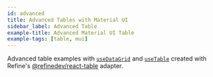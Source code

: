 ```yaml
---
id: advanced
title: Advanced Tables with Material UI
sidebar_label: Advanced Table
example-title: Advanced Material UI Table
example-tags: [table, mui]
---
```


Advanced table examples with [`useDataGrid`](/docs/ui-integrations/material-ui/hooks/use-data-grid) and [`useTable`](https://react-table.tanstack.com/) created with Refine's [@refinedev/react-table](https://github.com/refinedev/refine/tree/main/packages/react-table) adapter.

<CodeSandboxExample path="table-material-ui-advanced" />
